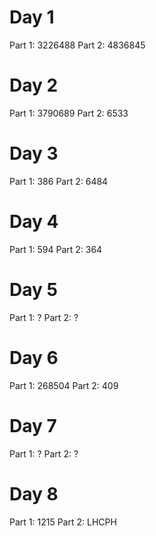 # Day 1

Part 1: 3226488
Part 2: 4836845

# Day 2

Part 1: 3790689
Part 2: 6533

# Day 3

Part 1: 386
Part 2: 6484

# Day 4

Part 1: 594
Part 2: 364

# Day 5

Part 1: ?
Part 2: ?

# Day 6

Part 1: 268504
Part 2: 409

# Day 7

Part 1: ?
Part 2: ?

# Day 8

Part 1: 1215
Part 2: LHCPH
